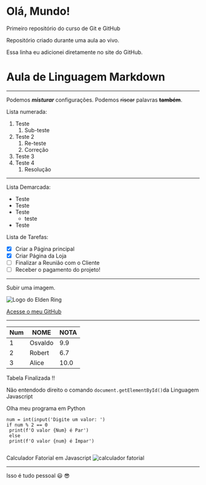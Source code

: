 # Olá, Mundo!
 Primeiro repositório do curso de Git e GitHub

Repositório criado durante uma aula ao vivo.

Essa linha eu adicionei diretamente no site do GitHub.

# Aula de Linguagem Markdown
***
Podemos _**misturar**_ configurações. Podemos ~~riscar~~ palavras ~~**também**~~.

Lista numerada:
1. Teste
    1. Sub-teste 
2. Teste 2
     1. Re-teste
     2. Correção 
3. Teste 3
4. Teste 4  
     1. Resolução
*** 
Lista Demarcada:
* Teste
* Teste
* Teste
   * teste
* Teste

Lista de Tarefas:

- [x] Criar a Página principal
- [x] Criar Página da Loja
- [ ] Finalizar a Reunião com o Cliente
- [ ] Receber o pagamento do projeto!

***
Subir uma imagem.

![Logo do Elden Ring](https://user-images.githubusercontent.com/85118127/159909607-7fbfdf38-ebed-4a25-bd8f-04591de29d15.jpg)

[Acesse o meu GitHub](https://github.com/DevOsvaldo)

***
Num | NOME | NOTA
---|---|---
1 | Osvaldo | 9.9
2 | Robert | 6.7
3 | Alice | 10.0

Tabela Finalizada !!

Não entendodo direito o comando `document.getElementById()`da Linguagem Javascript

Olha meu programa em Python
```
num = int(input('Digite um valor: ')
if num % 2 == 0
 print(f'O valor {Num} é Par')
 else
 print(f'O valor {num} é Ímpar')
 
 ```
 Calculador Fatorial em Javascript
 ![calculador fatorial](https://user-images.githubusercontent.com/85118127/159915888-ffea7354-83bf-4e09-af99-bd7dbdac13da.png)
 ***
 
Isso é tudo pessoal :smiley:	:sunglasses:
